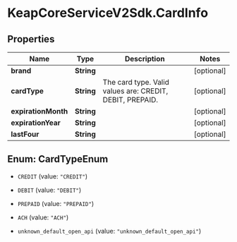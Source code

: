 # KeapCoreServiceV2Sdk.CardInfo

## Properties

Name | Type | Description | Notes
------------ | ------------- | ------------- | -------------
**brand** | **String** |  | [optional] 
**cardType** | **String** | The card type. Valid values are: CREDIT, DEBIT, PREPAID. | [optional] 
**expirationMonth** | **String** |  | [optional] 
**expirationYear** | **String** |  | [optional] 
**lastFour** | **String** |  | [optional] 



## Enum: CardTypeEnum


* `CREDIT` (value: `"CREDIT"`)

* `DEBIT` (value: `"DEBIT"`)

* `PREPAID` (value: `"PREPAID"`)

* `ACH` (value: `"ACH"`)

* `unknown_default_open_api` (value: `"unknown_default_open_api"`)




